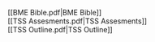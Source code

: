 [[BME Bible.pdf|BME Bible]]<br>
[[TSS Assesments.pdf|TSS Assesments]]<br>
[[TSS Outline.pdf|TSS Outline]]<br>

